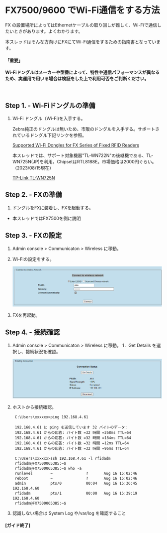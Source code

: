 
# FX7500/9600 でWi-Fi通信をする方法

FX の設置場所によってはEthernetケーブルの取り回しが難しく、Wi-Fiで通信したいときがあります。よくわかります。

本スレッドはそんな方向けにFXにてWi-Fi通信をするための指南書となっています。

#### 「重要」

**Wi-Fiドングルはメーカーや型番によって、特性や通信パフォーマンスが異なるため、実運用で用いる場合は検証をした上で利用可否をご判断ください。**

</br>

## Step 1. - Wi-Fiドングルの準備

1. Wi-Fi ドングル（Wi-Fi)を入手する。

    Zebra純正のドングルは無いため、市販のドングルを入手する。サポートされているドングル下記リンクを参照。

    [Supported Wi-Fi Dongles for FX Series of Fixed RFID Readers](https://supportcommunity.zebra.com/s/article/FX7500-SUPPORTED-WI-FI-DONGLES?language=en_US)

    本スレッドでは、サポート対象機器"TL-WN722N"の後継機である、TL-WN725N(JP)を利用。ChipsetはRTL8188E。市場価格は2000円ぐらい。（2023/08/15現在）

    [TP-Link TL-WN725N](https://www.tp-link.com/jp/home-networking/adapter/tl-wn725n/)

## Step 2. - FXの準備

1. ドングルをFXに装着し、FXを起動する。

* 本スレッドではFX7500を例に説明

## Step 3. - FXの設定

1. Admin console > Communicaton > Wireless に移動。
2. Wi-Fiの設定をする。

    ![](image.png)

1. FXを再起動。

## Step 4. - 接続確認

1. Admin console > Communicaton > Wireless に移動。
1．Get Details を選択し、接続状況を確認。

    ![Alt text](image-1.png)

1. ホストから接続確認。

        C:\Users\xxxxxx>ping 192.168.4.61

        192.168.4.61 に ping を送信しています 32 バイトのデータ:
        192.168.4.61 からの応答: バイト数 =32 時間 =268ms TTL=64
        192.168.4.61 からの応答: バイト数 =32 時間 =184ms TTL=64
        192.168.4.61 からの応答: バイト数 =32 時間 =12ms TTL=64
        192.168.4.61 からの応答: バイト数 =32 時間 =96ms TTL=64

        C:\Users\xxxxxx>ssh 192.168.4.61 -l rfidadm
        rfidadm@FX7500065385:~$
        rfidadm@FX7500065385:~$ who -a
        runlevel        ~               ?       Aug 16 15:02:46
        reboot          ~               ?       Aug 16 15:02:46
        admin           pts/0           00:04   Aug 16 15:36:45  192.168.4.60
        rfidadm         pts/1           00:00   Aug 16 15:39:19  192.168.4.60
        rfidadm@FX7500065385:~$

2. 認識しない場合は System Log や/var/log を確認すること


#### [ガイド終了]